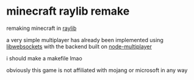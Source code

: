 # minecraft raylib remake
remaking minecraft in [raylib](https://github.com/raysan5/raylib)

a very simple multiplayer has already been implemented using [libwebsockets](https://github.com/warmcat/libwebsockets) with the backend built on [node-multiplayer](https://github.com/raxracks/node-multiplayer)

i should make a makefile lmao

obviously this game is not affiliated with mojang or microsoft in any way
